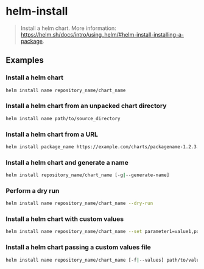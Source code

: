 # helm-install

> Install a helm chart. More information: <https://helm.sh/docs/intro/using_helm/#helm-install-installing-a-package>.

## Examples

### Install a helm chart

```bash
helm install name repository_name/chart_name
```

### Install a helm chart from an unpacked chart directory

```bash
helm install name path/to/source_directory
```

### Install a helm chart from a URL

```bash
helm install package_name https://example.com/charts/packagename-1.2.3.tgz
```

### Install a helm chart and generate a name

```bash
helm install repository_name/chart_name [-g|--generate-name]
```

### Perform a dry run

```bash
helm install name repository_name/chart_name --dry-run
```

### Install a helm chart with custom values

```bash
helm install name repository_name/chart_name --set parameter1=value1,parameter2=value2
```

### Install a helm chart passing a custom values file

```bash
helm install name repository_name/chart_name [-f|--values] path/to/values.yaml
```
